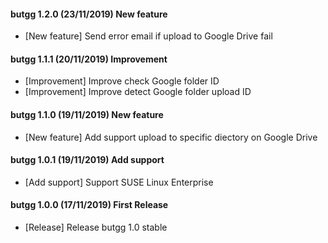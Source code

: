 #### butgg 1.2.0 (23/11/2019) New feature
- [New feature] Send error email if upload to Google Drive fail

#### butgg 1.1.1 (20/11/2019) Improvement
- [Improvement] Improve check Google folder ID
- [Improvement] Improve detect Google folder upload ID

#### butgg 1.1.0 (19/11/2019) New feature
- [New feature] Add support upload to specific diectory on Google Drive

#### butgg 1.0.1 (19/11/2019) Add support
- [Add support] Support SUSE Linux Enterprise

#### butgg 1.0.0 (17/11/2019) First Release
- [Release] Release butgg 1.0 stable
